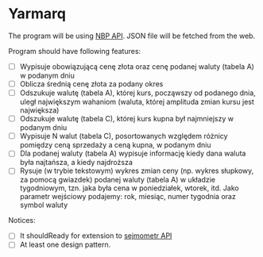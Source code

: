 # Yarmarq

The program will be using [NBP API](http://api.nbp.pl/).
JSON file will be fetched from the web.

Program should have following features:
- [ ] Wypisuje obowiązującą cenę złota oraz cenę podanej waluty (tabela A) w podanym dniu
- [ ] Oblicza średnią cenę złota za podany okres
- [ ] Odszukuje walutę (tabela A), której kurs, począwszy od podanego dnia, uległ największym wahaniom (waluta, której amplituda zmian kursu jest największa)
- [ ] Odszukuje walutę (tabela C), której kurs kupna był najmniejszy w podanym dniu
- [ ] Wypisuje N walut (tabela C), posortowanych względem różnicy pomiędzy ceną sprzedaży a ceną kupna, w podanym dniu
- [ ] Dla podanej waluty (tabela A) wypisuje informację kiedy dana waluta była najtańsza, a kiedy najdroższa
- [ ] Rysuje (w trybie tekstowym) wykres zmian ceny (np. wykres słupkowy, za pomocą gwiazdek) podanej waluty (tabela A) w układzie tygodniowym, tzn. jaka była cena w poniedziałek, wtorek, itd. Jako parametr wejściowy podajemy: rok, miesiąc, numer tygodnia oraz symbol waluty

Notices:
- [ ] It shouldReady for extension to [sejmometr API](https://mojepanstwo.pl/api/sejmometr)
- [ ] At least one design pattern.
